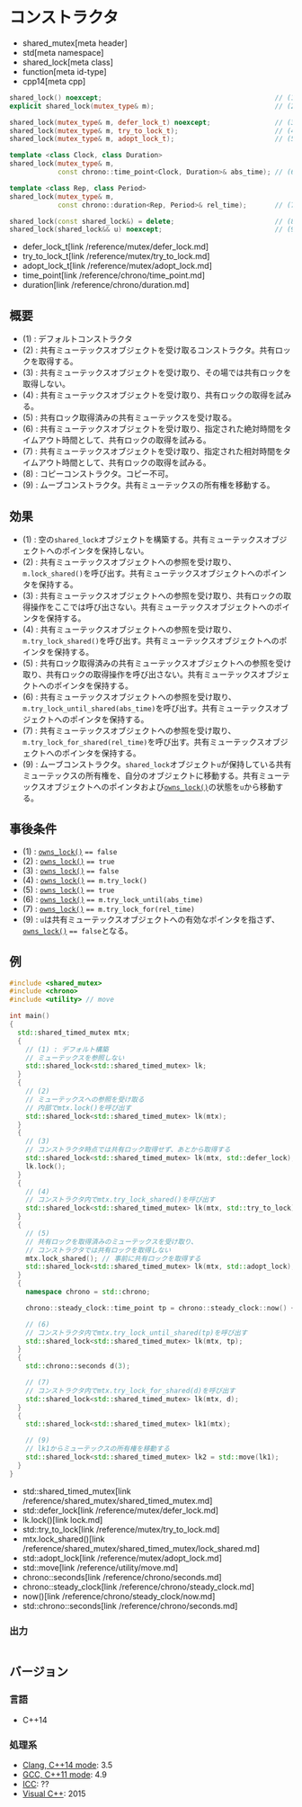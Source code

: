 # コンストラクタ
* shared_mutex[meta header]
* std[meta namespace]
* shared_lock[meta class]
* function[meta id-type]
* cpp14[meta cpp]

```cpp
shared_lock() noexcept;                                           // (1)
explicit shared_lock(mutex_type& m);                              // (2)

shared_lock(mutex_type& m, defer_lock_t) noexcept;                // (3)
shared_lock(mutex_type& m, try_to_lock_t);                        // (4)
shared_lock(mutex_type& m, adopt_lock_t);                         // (5)

template <class Clock, class Duration>
shared_lock(mutex_type& m,
            const chrono::time_point<Clock, Duration>& abs_time); // (6)

template <class Rep, class Period>
shared_lock(mutex_type& m,
            const chrono::duration<Rep, Period>& rel_time);       // (7)

shared_lock(const shared_lock&) = delete;                         // (8)
shared_lock(shared_lock&& u) noexcept;                            // (9)
```
* defer_lock_t[link /reference/mutex/defer_lock.md]
* try_to_lock_t[link /reference/mutex/try_to_lock.md]
* adopt_lock_t[link /reference/mutex/adopt_lock.md]
* time_point[link /reference/chrono/time_point.md]
* duration[link /reference/chrono/duration.md]


## 概要
- (1) : デフォルトコンストラクタ
- (2) : 共有ミューテックスオブジェクトを受け取るコンストラクタ。共有ロックを取得する。
- (3) : 共有ミューテックスオブジェクトを受け取り、その場では共有ロックを取得しない。
- (4) : 共有ミューテックスオブジェクトを受け取り、共有ロックの取得を試みる。
- (5) : 共有ロック取得済みの共有ミューテックスを受け取る。
- (6) : 共有ミューテックスオブジェクトを受け取り、指定された絶対時間をタイムアウト時間として、共有ロックの取得を試みる。
- (7) : 共有ミューテックスオブジェクトを受け取り、指定された相対時間をタイムアウト時間として、共有ロックの取得を試みる。
- (8) : コピーコンストラクタ。コピー不可。
- (9) : ムーブコンストラクタ。共有ミューテックスの所有権を移動する。


## 効果
- (1) : 空の`shared_lock`オブジェクトを構築する。共有ミューテックスオブジェクトへのポインタを保持しない。
- (2) : 共有ミューテックスオブジェクトへの参照を受け取り、`m.lock_shared()`を呼び出す。共有ミューテックスオブジェクトへのポインタを保持する。
- (3) : 共有ミューテックスオブジェクトへの参照を受け取り、共有ロックの取得操作をここでは呼び出さない。共有ミューテックスオブジェクトへのポインタを保持する。
- (4) : 共有ミューテックスオブジェクトへの参照を受け取り、`m.try_lock_shared()`を呼び出す。共有ミューテックスオブジェクトへのポインタを保持する。
- (5) : 共有ロック取得済みの共有ミューテックスオブジェクトへの参照を受け取り、共有ロックの取得操作を呼び出さない。共有ミューテックスオブジェクトへのポインタを保持する。
- (6) : 共有ミューテックスオブジェクトへの参照を受け取り、`m.try_lock_until_shared(abs_time)`を呼び出す。共有ミューテックスオブジェクトへのポインタを保持する。
- (7) : 共有ミューテックスオブジェクトへの参照を受け取り、`m.try_lock_for_shared(rel_time)`を呼び出す。共有ミューテックスオブジェクトへのポインタを保持する。
- (9) : ムーブコンストラクタ。`shared_lock`オブジェクト`u`が保持している共有ミューテックスの所有権を、自分のオブジェクトに移動する。共有ミューテックスオブジェクトへのポインタおよび[`owns_lock()`](owns_lock.md)の状態を`u`から移動する。


## 事後条件
- (1) : [`owns_lock()`](owns_lock.md) `== false`
- (2) : [`owns_lock()`](owns_lock.md) `== true`
- (3) : [`owns_lock()`](owns_lock.md) `== false`
- (4) : [`owns_lock()`](owns_lock.md) `== m.try_lock()`
- (5) : [`owns_lock()`](owns_lock.md) `== true`
- (6) : [`owns_lock()`](owns_lock.md) `== m.try_lock_until(abs_time)`
- (7) : [`owns_lock()`](owns_lock.md) `== m.try_lock_for(rel_time)`
- (9) : `u`は共有ミューテックスオブジェクトへの有効なポインタを指さず、[`owns_lock()`](owns_lock.md) `== false`となる。


## 例
```cpp example
#include <shared_mutex>
#include <chrono>
#include <utility> // move

int main()
{
  std::shared_timed_mutex mtx;
  {
    // (1) : デフォルト構築
    // ミューテックスを参照しない
    std::shared_lock<std::shared_timed_mutex> lk;
  }
  {
    // (2)
    // ミューテックスへの参照を受け取る
    // 内部でmtx.lock()を呼び出す
    std::shared_lock<std::shared_timed_mutex> lk(mtx);
  }
  {
    // (3)
    // コンストラクタ時点では共有ロック取得せず、あとから取得する
    std::shared_lock<std::shared_timed_mutex> lk(mtx, std::defer_lock);
    lk.lock();
  }
  {
    // (4)
    // コンストラクタ内でmtx.try_lock_shared()を呼び出す
    std::shared_lock<std::shared_timed_mutex> lk(mtx, std::try_to_lock);
  }
  {
    // (5)
    // 共有ロックを取得済みのミューテックスを受け取り、
    // コンストラクタでは共有ロックを取得しない
    mtx.lock_shared(); // 事前に共有ロックを取得する
    std::shared_lock<std::shared_timed_mutex> lk(mtx, std::adopt_lock);
  }
  {
    namespace chrono = std::chrono;

    chrono::steady_clock::time_point tp = chrono::steady_clock::now() + chrono::seconds(3);

    // (6)
    // コンストラクタ内でmtx.try_lock_until_shared(tp)を呼び出す
    std::shared_lock<std::shared_timed_mutex> lk(mtx, tp);
  }
  {
    std::chrono::seconds d(3);

    // (7)
    // コンストラクタ内でmtx.try_lock_for_shared(d)を呼び出す
    std::shared_lock<std::shared_timed_mutex> lk(mtx, d);
  }
  {
    std::shared_lock<std::shared_timed_mutex> lk1(mtx);

    // (9)
    // lk1からミューテックスの所有権を移動する
    std::shared_lock<std::shared_timed_mutex> lk2 = std::move(lk1);
  }
}
```
* std::shared_timed_mutex[link /reference/shared_mutex/shared_timed_mutex.md]
* std::defer_lock[link /reference/mutex/defer_lock.md]
* lk.lock()[link lock.md]
* std::try_to_lock[link /reference/mutex/try_to_lock.md]
* mtx.lock_shared()[link /reference/shared_mutex/shared_timed_mutex/lock_shared.md]
* std::adopt_lock[link /reference/mutex/adopt_lock.md]
* std::move[link /reference/utility/move.md]
* chrono::seconds[link /reference/chrono/seconds.md]
* chrono::steady_clock[link /reference/chrono/steady_clock.md]
* now()[link /reference/chrono/steady_clock/now.md]
* std::chrono::seconds[link /reference/chrono/seconds.md]

### 出力
```
```

## バージョン
### 言語
- C++14

### 処理系
- [Clang, C++14 mode](/implementation.md#clang): 3.5
- [GCC, C++11 mode](/implementation.md#gcc): 4.9
- [ICC](/implementation.md#icc): ??
- [Visual C++](/implementation.md#visual_cpp): 2015
